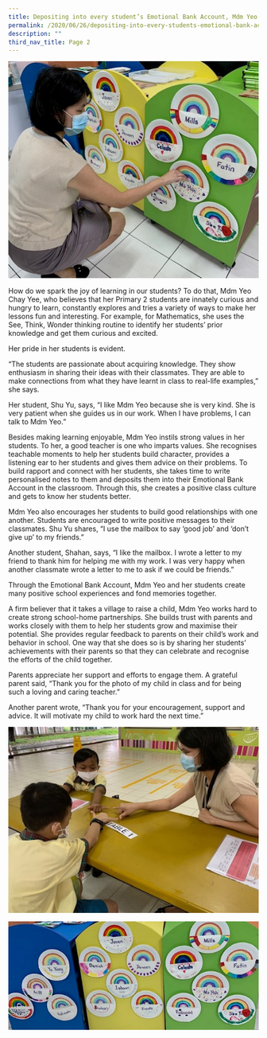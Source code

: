 ```yaml
---
title: Depositing into every student’s Emotional Bank Account, Mdm Yeo Chay Yee
permalink: /2020/06/26/depositing-into-every-students-emotional-bank-account-mdm-yeo-chay-yee/
description: ""
third_nav_title: Page 2
---
```


![](/images/Chay-Yee3.jpeg)

<p>How do we spark the joy of learning in our students? To do that, Mdm Yeo Chay Yee, who believes that her Primary 2 students are innately curious and hungry to learn, constantly explores and tries a variety of ways to make her lessons fun and interesting. For example, for Mathematics, she uses the See, Think, Wonder thinking routine to identify her students&rsquo; prior knowledge and get them curious and excited.</p>
<p>Her pride in her students is evident.</p>
<p>&ldquo;The students are passionate about acquiring knowledge. They show enthusiasm in sharing their ideas with their classmates. They are able to make connections from what they have learnt in class to real-life examples,&rdquo; she says.</p>
<p>Her student, Shu Yu, says, &ldquo;I like Mdm Yeo because she is very kind. She is very patient when she guides us in our work. When I have problems, I can talk to Mdm Yeo.&rdquo;</p>
<p>Besides making learning enjoyable, Mdm Yeo instils strong values in her students. To her, a good teacher is one who imparts values. She recognises teachable moments to help her students build character, provides a listening ear to her students and gives them advice on their problems. To build rapport and connect with her students, she takes time to write personalised notes to them and deposits them into their Emotional Bank Account in the classroom. Through this, she creates a positive class culture and gets to know her students better.</p>
<p>Mdm Yeo also encourages her students to build good relationships with one another. Students are encouraged to write positive messages to their classmates. Shu Yu shares, &ldquo;I use the mailbox to say &lsquo;good job&rsquo; and &lsquo;don&rsquo;t give up&rsquo; to my friends.&rdquo;</p>
<p>Another student, Shahan, says, &ldquo;I like the mailbox. I wrote a letter to my friend to thank him for helping me with my work. I was very happy when another classmate wrote a letter to me to ask if we could be friends.&rdquo;</p>
<p>Through the Emotional Bank Account, Mdm Yeo and her students create many positive school experiences and fond memories together.</p>
<p>A firm believer that it takes a village to raise a child, Mdm Yeo works hard to create strong school-home partnerships. She builds trust with parents and works closely with them to help her students grow and maximise their potential. She provides regular feedback to parents on their child&rsquo;s work and behavior in school. One way that she does so is by sharing her students&rsquo; achievements with their parents so that they can celebrate and recognise the efforts of the child together.</p>
<p>Parents appreciate her support and efforts to engage them. A grateful parent said, &ldquo;Thank you for the photo of my child in class and for being such a loving and caring teacher.&rdquo;</p>
<p>Another parent wrote, &ldquo;Thank you for your encouragement, support and advice. It will motivate my child to work hard the next time.&rdquo;</p>

![](/images/Chay-Yee4.jpeg)

![](/images/Chay-Yee5.jpeg)